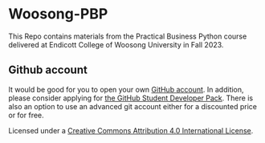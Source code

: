 # Woosong-PBP

This Repo contains materials from the Practical Business Python course delivered at Endicott College of Woosong University in Fall 2023.

## Github account
It would be good for you to open your own [GitHub account](https://github.com/). In addition, please consider applying for [the GitHub Student Developer Pack](https://education.github.com/pack). There is also an option to use an advanced git account either for a discounted price or for free.


Licensed under a [Creative Commons Attribution 4.0 International License](https://creativecommons.org/licenses/by/4.0/).
